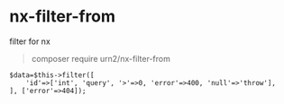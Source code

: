 # nx-filter-from

filter for nx


> composer require urn2/nx-filter-from

```
$data=$this->filter([
    'id'=>['int', 'query', '>'=>0, 'error'=>400, 'null'=>'throw'],
], ['error'=>404]);
```